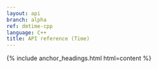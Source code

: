```yaml
---
layout: api
branch: alpha
ref: dmtime-cpp
language: C++
title: API reference (Time)
---
```

{% include anchor_headings.html html=content %}